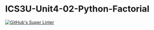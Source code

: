 # ICS3U-Unit4-02-Python-Factorial

[![GitHub's Super Linter](https://github.com/sydneykuhn/ICS3U-Unit4-02-Python-Factorial/workflows/GitHub's%20Super%20Linter/badge.svg)](https://github.com/sydneykuhn/ICS3U-Unit4-02-Python-Factorial/actions)
